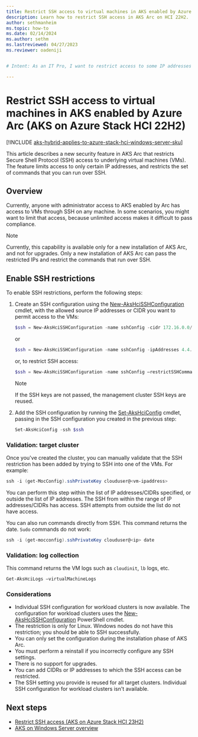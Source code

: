 ```yaml
---
title: Restrict SSH access to virtual machines in AKS enabled by Azure Arc (AKS on Azure Stack HCI 22H2)
description: Learn how to restrict SSH access in AKS Arc on HCI 22H2.
author: sethmanheim
ms.topic: how-to
ms.date: 02/14/2024
ms.author: sethm 
ms.lastreviewed: 04/27/2023
ms.reviewer: oadeniji


# Intent: As an IT Pro, I want to restrict access to some IP addresses and CIDRs in AKS enabled by Arc.

---
```


# Restrict SSH access to virtual machines in AKS enabled by Azure Arc (AKS on Azure Stack HCI 22H2)

[!INCLUDE [aks-hybrid-applies-to-azure-stack-hci-windows-server-sku](includes/aks-hci-applies-to-skus/aks-hybrid-applies-to-azure-stack-hci-windows-server-sku.md)]

This article describes a new security feature in AKS Arc that restricts Secure Shell Protocol (SSH) access to underlying virtual machines (VMs). The feature limits access to only certain IP addresses, and restricts the set of commands that you can run over SSH.

## Overview

Currently, anyone with administrator access to AKS enabled by Arc has access to VMs through SSH on any machine. In some scenarios, you might want to limit that access, because unlimited access makes it difficult to pass compliance.

> [!NOTE]
> Currently, this capability is available only for a new installation of AKS Arc, and not for upgrades. Only a new installation of AKS Arc can pass the restricted IPs and restrict the commands that run over SSH.

## Enable SSH restrictions

To enable SSH restrictions, perform the following steps:

1. Create an SSH configuration using the [New-AksHciSSHConfiguration](reference/ps/new-akshcisshconfiguration.md) cmdlet, with the allowed source IP addresses or CIDR you want to permit access to the VMs:

   ```powershell
   $ssh = New-AksHciSSHConfiguration -name sshConfig -cidr 172.16.0.0/24
   ```

   or

   ```powershell
   $ssh = New-AksHciSSHConfiguration -name sshConfig -ipAddresses 4.4.4.4,8.8.8.8
   ```

   or, to restrict SSH access:

   ```powershell
   $ssh = New-AksHciSSHConfiguration -name sshConfig –restrictSSHCommands 
   ```

   > [!NOTE]
   > If the SSH keys are not passed, the management cluster SSH keys are reused.

1. Add the SSH configuration by running the [Set-AksHciConfig](reference/ps/set-akshciconfig.md) cmdlet, passing in the SSH configuration you created in the previous step:

   ```powershell
   Set-AksHciConfig -ssh $ssh
   ```

### Validation: target cluster

Once you've created the cluster, you can manually validate that the SSH restriction has been added by trying to SSH into one of the VMs. For example:

```powershell
ssh -i (get-MocConfig).sshPrivateKey clouduser@<vm-ipaddress>
```

You can perform this step within the list of IP addresses/CIDRs specified, or outside the list of IP addresses. The SSH from within the range of IP addresses/CIDRs has access. SSH attempts from outside the list do not have access.

You can also run commands directly from SSH. This command returns the date. `Sudo` commands do not work:

```powershell
ssh -i (get-mocconfig).sshPrivateKey clouduser@<ip> date 
```

### Validation: log collection

This command returns the VM logs such as `cloudinit`, `lb` logs, etc.

```powershell
Get-AksHciLogs –virtualMachineLogs
```

### Considerations

- Individual SSH configuration for workload clusters is now available. The configuration for workload clusters uses the [New-AksHciSSHConfiguration](reference/ps/new-akshcisshconfiguration.md) PowerShell cmdlet.
- The restriction is only for Linux. Windows nodes do not have this restriction; you should be able to SSH successfully.
- You can only set the configuration during the installation phase of AKS Arc.
- You must perform a reinstall if you incorrectly configure any SSH settings.
- There is no support for upgrades.
- You can add CIDRs or IP addresses to which the SSH access can be restricted.
- The SSH setting you provide is reused for all target clusters. Individual SSH configuration for workload clusters isn't available.

## Next steps

- [Restrict SSH access (AKS on Azure Stack HCI 23H2)](restrict-ssh-access.md)
- [AKS on Windows Server overview](aks-overview.md)
